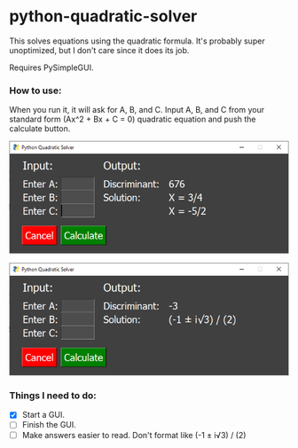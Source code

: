 # python-quadratic-solver
This solves equations using the quadratic formula. It's probably super unoptimized, but I don't care since it does its job.

Requires PySimpleGUI.

### How to use:

When you run it, it will ask for A, B, and C.
Input A, B, and C from your standard form (Ax^2 + Bx + C = 0) quadratic equation and push the calculate button.

![Preview](images/preview1.PNG)

![Preview](images/preview2.PNG)

### Things I need to do:

- [x] Start a GUI.
- [ ] Finish the GUI.
- [ ] Make answers easier to read. Don't format like (-1 ± i√3) / (2)
